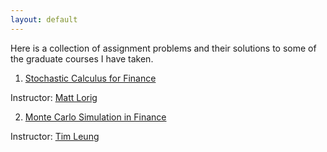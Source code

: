 ```yaml
---
layout: default
---
```


Here is a collection of assignment problems and their solutions to some of the graduate courses I have taken.

1. [Stochastic Calculus for Finance](documents/StochasticCalcFinance.pdf)

Instructor: [Matt Lorig](https://mattlorig.yolasite.com/)

2. [Monte Carlo Simulation in Finance](documents/Simulation_Exercises.pdf) 

Instructor: [Tim Leung](https://sites.google.com/site/timleungresearch/)
